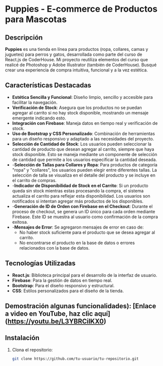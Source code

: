 # Puppies - E-commerce de Productos para Mascotas


## Descripción

**Puppies** es una tienda en línea para productos (ropa, collares, camas y juguetes) para perros y gatos, desarrollada como parte del curso de React.js de CoderHouse.
Mi proyecto reutiliza elementos del curso que realicé de Photoshop y Adobe Illustrator (también de CoderHouse). Busqué crear una experiencia de compra intuitiva, funcional y a la vez estética.


## Características Destacadas

- **Estética Sencilla y Funcional**: Diseño limpio, sencillo y accesible para facilitar la navegación.
- **Verificación de Stock**: Asegura que los productos no se puedan agregar al carrito si no hay stock disponible, mostrando un mensaje emergente indicando esto.
- **Integración con Firebase**: Maneja datos en tiempo real y verificación de stock.
- **Uso de Bootstrap y CSS Personalizado**: Combinación de herramientas para un diseño responsivo y adaptado a las necesidades del proyecto.
- **Selección de Cantidad de Stock**: Los usuarios pueden seleccionar la cantidad de producto que desean agregar al carrito, siempre que haya stock disponible. Esto se maneja mediante un componente de selección de cantidad que permite a los usuarios especificar la cantidad deseada.
- -**Selección de Tallas para Collares y Ropa**: Para productos de categoría "ropa" y "collares", los usuarios pueden elegir entre diferentes tallas. La selección de talla se visualiza en el detalle del producto y se incluye en el carrito de compras.
- -**Indicador de Disponibilidad de Stock en el Carrito**: Si un producto queda sin stock mientras estas procesando la compra, el sistema actualiza el carrito para reflejar esta disponibilidad. Los usuarios son notificados si intentan agregar más productos de los disponibles.
- -**Generación de ID de Orden con Firebase en el Checkout**: Durante el proceso de checkout, se genera un ID único para cada orden mediante Firebase. Este ID se muestra al usuario como confirmación de la compra exitosa.
- -**Mensajes de Error**: Se agregaron mensajes de error en caso de:
   - No haber stock suficiente para el producto que se desea agregar al carrito.
   - No encontrarse el producto en la base de datos o errores relacionados con la base de datos.


## Tecnologías Utilizadas

- **React.js**: Biblioteca principal para el desarrollo de la interfaz de usuario.
- **Firebase**: Para la gestión de datos en tiempo real.
- **Bootstrap**: Para el diseño responsivo y estructural.
- **CSS**: Estilos personalizados para el diseño de la tienda.


## Demostración algunas funcionalidades): [Enlace a video en YouTube, haz clic aquí] (https://youtu.be/L3YBRCilKX0)


## Instalación

1. Clona el repositorio:
   ```bash
   git clone https://github.com/tu-usuario/tu-repositorio.git
